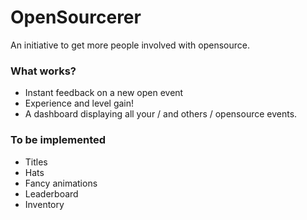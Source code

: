 # OpenSourcerer
An initiative to get more people involved with opensource.

### What works?
* Instant feedback on a new open event
* Experience and level gain!
* A dashboard displaying all your / and others / opensource events.

### To be implemented
* Titles
* Hats
* Fancy animations
* Leaderboard
* Inventory